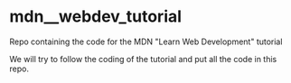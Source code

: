 # mdn__webdev_tutorial
Repo containing the code for the MDN "Learn Web Development" tutorial

We will try to follow the coding of the tutorial and put all the code in this repo.
